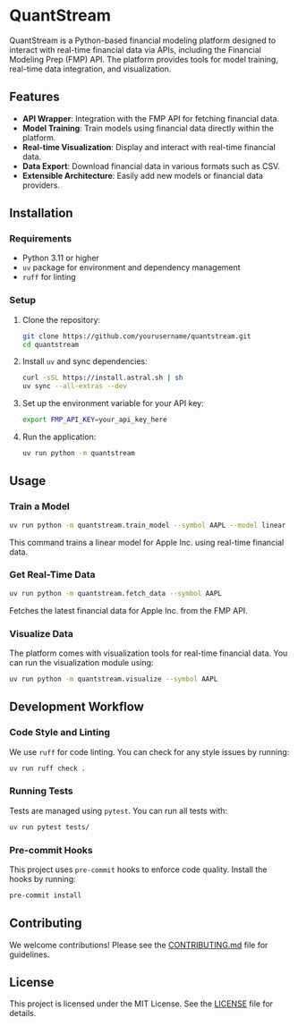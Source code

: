 
# **QuantStream**

QuantStream is a Python-based financial modeling platform designed to interact with real-time financial data via APIs, including the Financial Modeling Prep (FMP) API. The platform provides tools for model training, real-time data integration, and visualization.

## **Features**
- **API Wrapper**: Integration with the FMP API for fetching financial data.
- **Model Training**: Train models using financial data directly within the platform.
- **Real-time Visualization**: Display and interact with real-time financial data.
- **Data Export**: Download financial data in various formats such as CSV.
- **Extensible Architecture**: Easily add new models or financial data providers.

## **Installation**

### **Requirements**
- Python 3.11 or higher
- `uv` package for environment and dependency management
- `ruff` for linting

### **Setup**

1. Clone the repository:

   ```bash
   git clone https://github.com/yourusername/quantstream.git
   cd quantstream
   ```

2. Install `uv` and sync dependencies:

   ```bash
   curl -sSL https://install.astral.sh | sh
   uv sync --all-extras --dev
   ```

3. Set up the environment variable for your API key:

   ```bash
   export FMP_API_KEY=your_api_key_here
   ```

4. Run the application:

   ```bash
   uv run python -m quantstream
   ```

## **Usage**

### **Train a Model**

```bash
uv run python -m quantstream.train_model --symbol AAPL --model linear
```

This command trains a linear model for Apple Inc. using real-time financial data.

### **Get Real-Time Data**

```bash
uv run python -m quantstream.fetch_data --symbol AAPL
```

Fetches the latest financial data for Apple Inc. from the FMP API.

### **Visualize Data**

The platform comes with visualization tools for real-time financial data. You can run the visualization module using:

```bash
uv run python -m quantstream.visualize --symbol AAPL
```

## **Development Workflow**

### **Code Style and Linting**

We use `ruff` for code linting. You can check for any style issues by running:

```bash
uv run ruff check .
```

### **Running Tests**

Tests are managed using `pytest`. You can run all tests with:

```bash
uv run pytest tests/
```

### **Pre-commit Hooks**

This project uses `pre-commit` hooks to enforce code quality. Install the hooks by running:

```bash
pre-commit install
```

## **Contributing**

We welcome contributions! Please see the [CONTRIBUTING.md](./CONTRIBUTING.md) file for guidelines.

## **License**

This project is licensed under the MIT License. See the [LICENSE](./LICENSE) file for details.

